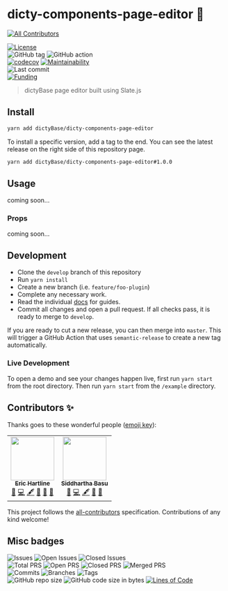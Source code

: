 # dicty-components-page-editor 📝

<!-- ALL-CONTRIBUTORS-BADGE:START - Do not remove or modify this section -->

[![All Contributors](https://img.shields.io/badge/all_contributors-2-orange.svg?style=flat-square)](#contributors-)

<!-- ALL-CONTRIBUTORS-BADGE:END -->

[![License](https://img.shields.io/badge/License-BSD%202--Clause-blue.svg)](LICENSE)  
![GitHub tag](https://img.shields.io/github/v/tag/dictyBase/dicty-components-page-editor)
![GitHub action](https://github.com/dictyBase/dicty-components-page-editor/workflows/Node%20CI%20Develop/badge.svg)  
[![codecov](https://codecov.io/gh/dictyBase/dicty-components-page-editor/branch/develop/graph/badge.svg)](https://codecov.io/gh/dictyBase/dicty-components-page-editor)
[![Maintainability](https://badgen.net/codeclimate/maintainability/dictyBase/dicty-components-page-editor)](https://codeclimate.com/github/dictyBase/dicty-components-page-editor)  
![Last commit](https://badgen.net/github/last-commit/dictyBase/dicty-components-page-editor/develop)  
[![Funding](https://badgen.net/badge/Funding/Rex%20L%20Chisholm,dictyBase,DCR/yellow?list=|)](https://reporter.nih.gov/project-details/10024726)

> dictyBase page editor built using Slate.js

## Install

```bash
yarn add dictyBase/dicty-components-page-editor
```

To install a specific version, add a tag to the end. You can see the latest release on
the right side of this repository page.

```bash
yarn add dictyBase/dicty-components-page-editor#1.0.0
```

## Usage

coming soon...

### Props

coming soon...

## Development

- Clone the `develop` branch of this repository
- Run `yarn install`
- Create a new branch (i.e. `feature/foo-plugin`)
- Complete any necessary work.
- Read the individual [docs](./docs) for guides.
- Commit all changes and open a pull request. If all checks pass, it is ready
  to merge to `develop`.

If you are ready to cut a new release, you can then merge into `master`. This
will trigger a GitHub Action that uses `semantic-release` to create a new tag
automatically.

### Live Development

To open a demo and see your changes happen live, first run `yarn start` from the
root directory. Then run `yarn start` from the `/example` directory.

## Contributors ✨

Thanks goes to these wonderful people ([emoji key](https://allcontributors.org/docs/en/emoji-key)):

<!-- ALL-CONTRIBUTORS-LIST:START - Do not remove or modify this section -->
<!-- prettier-ignore-start -->
<!-- markdownlint-disable -->
<table>
  <tr>
    <td align="center"><a href="http://www.erichartline.net/"><img src="https://avatars3.githubusercontent.com/u/13489381?v=4" width="100px;" alt=""/><br /><sub><b>Eric Hartline</b></sub></a><br /><a href="https://github.com/dictyBase/dicty-components-page-editor/issues?q=author%3Awildlifehexagon" title="Bug reports">🐛</a> <a href="https://github.com/dictyBase/dicty-components-page-editor/commits?author=wildlifehexagon" title="Code">💻</a> <a href="#content-wildlifehexagon" title="Content">🖋</a> <a href="#design-wildlifehexagon" title="Design">🎨</a> <a href="https://github.com/dictyBase/dicty-components-page-editor/commits?author=wildlifehexagon" title="Documentation">📖</a> <a href="#maintenance-wildlifehexagon" title="Maintenance">🚧</a></td>
    <td align="center"><a href="http://cybersiddhu.github.com/"><img src="https://avatars3.githubusercontent.com/u/48740?v=4" width="100px;" alt=""/><br /><sub><b>Siddhartha Basu</b></sub></a><br /><a href="https://github.com/dictyBase/dicty-components-page-editor/issues?q=author%3Acybersiddhu" title="Bug reports">🐛</a> <a href="https://github.com/dictyBase/dicty-components-page-editor/commits?author=cybersiddhu" title="Code">💻</a> <a href="#content-cybersiddhu" title="Content">🖋</a> <a href="https://github.com/dictyBase/dicty-components-page-editor/commits?author=cybersiddhu" title="Documentation">📖</a> <a href="#maintenance-cybersiddhu" title="Maintenance">🚧</a></td>
  </tr>
</table>

<!-- markdownlint-enable -->
<!-- prettier-ignore-end -->

<!-- ALL-CONTRIBUTORS-LIST:END -->

This project follows the [all-contributors](https://github.com/all-contributors/all-contributors) specification. Contributions of any kind welcome!

## Misc badges

![Issues](https://badgen.net/github/issues/dictyBase/dicty-components-page-editor)
![Open Issues](https://badgen.net/github/open-issues/dictyBase/dicty-components-page-editor)
![Closed Issues](https://badgen.net/github/closed-issues/dictyBase/dicty-components-page-editor)  
![Total PRS](https://badgen.net/github/prs/dictyBase/dicty-components-page-editor)
![Open PRS](https://badgen.net/github/open-prs/dictyBase/dicty-components-page-editor)
![Closed PRS](https://badgen.net/github/closed-prs/dictyBase/dicty-components-page-editor)
![Merged PRS](https://badgen.net/github/merged-prs/dictyBase/dicty-components-page-editor)  
![Commits](https://badgen.net/github/commits/dictyBase/dicty-components-page-editor/develop)
![Branches](https://badgen.net/github/branches/dictyBase/dicty-components-page-editor)
![Tags](https://badgen.net/github/tags/dictyBase/dicty-components-page-editor)  
![GitHub repo size](https://img.shields.io/github/repo-size/dictyBase/dicty-components-page-editor?style=plastic)
![GitHub code size in bytes](https://img.shields.io/github/languages/code-size/dictyBase/dicty-components-page-editor?style=plastic)
[![Lines of Code](https://badgen.net/codeclimate/loc/dictyBase/dicty-components-page-editor)](https://codeclimate.com/github/dictyBase/dicty-components-page-editor/code)
